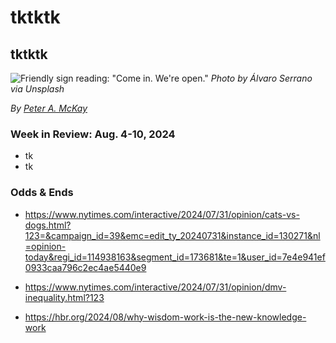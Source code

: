 # tktktk
## tktktk

![Friendly sign reading: "Come in. We're open."](https://images.unsplash.com/photo-1473187983305-f615310e7daa)
*Photo by Álvaro Serrano via Unsplash*

_By_ [_Peter A. McKay_](https://pmckay.com)

<!-- Lede item. Should run ~450 words. -->

### Week in Review: Aug. 4-10, 2024

<!-- Leftovers from last week...

- https://www.salon.com/2024/08/03/doj-lawsuit-tiktok-illegally-collected-personal-data-from-children/?in_brief=true

- More mishaps at Meta: Cocaine ads: https://www.wsj.com/tech/meta-cocaine-opioids-ads-dea8e0fc?st=ig3nqpb6pslvtiz&reflink=desktopwebshare_permalink | Texas court decision. Link tk.

- https://www.coindesk.com/policy/2024/07/30/sec-intends-to-amend-complaint-against-third-party-tokens-like-sol-in-binance-case/

- SV folks for Kamala: https://www.nytimes.com/2024/07/31/technology/silicon-valley-investors-support-kamala-harris.html

-->

- tk
- tk

### Odds & Ends

- https://www.nytimes.com/interactive/2024/07/31/opinion/cats-vs-dogs.html?123=&campaign_id=39&emc=edit_ty_20240731&instance_id=130271&nl=opinion-today&regi_id=114938163&segment_id=173681&te=1&user_id=7e4e941ef0933caa796c2ec4ae5440e9

- https://www.nytimes.com/interactive/2024/07/31/opinion/dmv-inequality.html?123

- https://hbr.org/2024/08/why-wisdom-work-is-the-new-knowledge-work

<!-- Pickup boilerplate from last week, with iterations as needed. Some ideas...

- Add CTA for subscriptions/donations for next week.
-> Add editorial policy to website, link in boilerplate.
- Integrate recent LaGuardia bio...

-->
